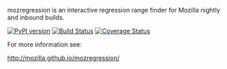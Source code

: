 mozregression is an interactive regression range finder for Mozilla nightly and inbound builds.

[![PyPI version](https://badge.fury.io/py/mozregression.svg)](http://badge.fury.io/py/mozregression)
[![Build Status](https://travis-ci.org/mozilla/mozregression.svg?branch=master)](https://travis-ci.org/mozilla/mozregression)
[![Coverage Status](https://img.shields.io/coveralls/mozilla/mozregression.svg)](https://coveralls.io/r/mozilla/mozregression)

For more information see:

http://mozilla.github.io/mozregression/
